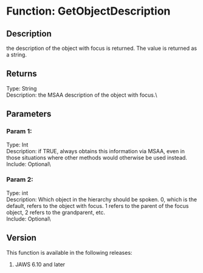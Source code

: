 # Function: GetObjectDescription

## Description

the description of the object with focus is returned. The value is
returned as a string.

## Returns

Type: String\
Description: the MSAA description of the object with focus.\

## Parameters

### Param 1:

Type: Int\
Description: if TRUE, always obtains this information via MSAA, even in
those situations where other methods would otherwise be used instead.\
Include: Optional\

### Param 2:

Type: int\
Description: Which object in the hierarchy should be spoken. 0, which is
the default, refers to the object with focus. 1 refers to the parent of
the focus object, 2 refers to the grandparent, etc.\
Include: Optional\

## Version

This function is available in the following releases:

1.  JAWS 6.10 and later
